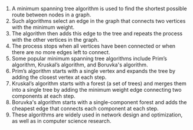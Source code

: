 

1. A minimum spanning tree algorithm is used to find the shortest possible route between nodes in a graph.
2. Such algorithms select an edge in the graph that connects two vertices with the minimum weight.
3. The algorithm then adds this edge to the tree and repeats the process with the other vertices in the graph.
4. The process stops when all vertices have been connected or when there are no more edges left to connect.
5. Some popular minimum spanning tree algorithms include Prim’s algorithm, Kruskal’s algorithm, and Boruvka's algorithm.
6. Prim’s algorithm starts with a single vertex and expands the tree by adding the closest vertex at each step.
7. Kruskal’s algorithm starts with a forest (a set of trees) and merges them into a single tree by adding the minimum weight edge connecting two components at each step.
8. Boruvka's algorithm starts with a single-component forest and adds the cheapest edge that connects each component at each step.
9. These algorithms are widely used in network design and optimization, as well as in computer science research.